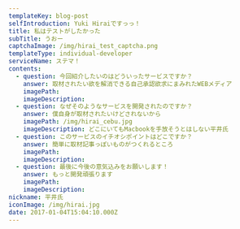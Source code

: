 ```yaml
---
templateKey: blog-post
selfIntroduction: Yuki Hiraiですっっ！
title: 私はテストがしたかった
subTitle: うおー
captchaImage: /img/hirai_test_captcha.png
templateType: individual-developer
serviceName: ステマ！
contents:
  - question: 今回紹介したいのはどういったサービスですか？
    answer: 取材されたい欲を解消できる自己承認欲求にまみれたWEBメディア
    imagePath:
    imageDescription:
  - question: なぜそのようなサービスを開発されたのですか？
    answer: 僕自身が取材されたいけどされないから
    imagePath: /img/hirai_cebu.jpg
    imageDescription: どこにいてもMacbookを手放そうとはしない平井氏
  - question: このサービスのイチオシポイントはどこですか？
    answer: 簡単に取材記事っぽいものがつくれるところ
    imagePath:
    imageDescription:
  - question: 最後に今後の意気込みをお願いします！
    answer: もっと開発頑張ります
    imagePath:
    imageDescription:
nickname: 平井氏
iconImage: /img/hirai.jpg
date: 2017-01-04T15:04:10.000Z
---
```

